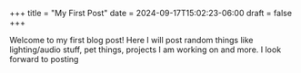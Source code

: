 +++
title = "My First Post"
date = 2024-09-17T15:02:23-06:00
draft = false
+++

Welcome to my first blog post! Here I will post random things like lighting/audio stuff, pet things, projects I am working on and more.
I look forward to posting
